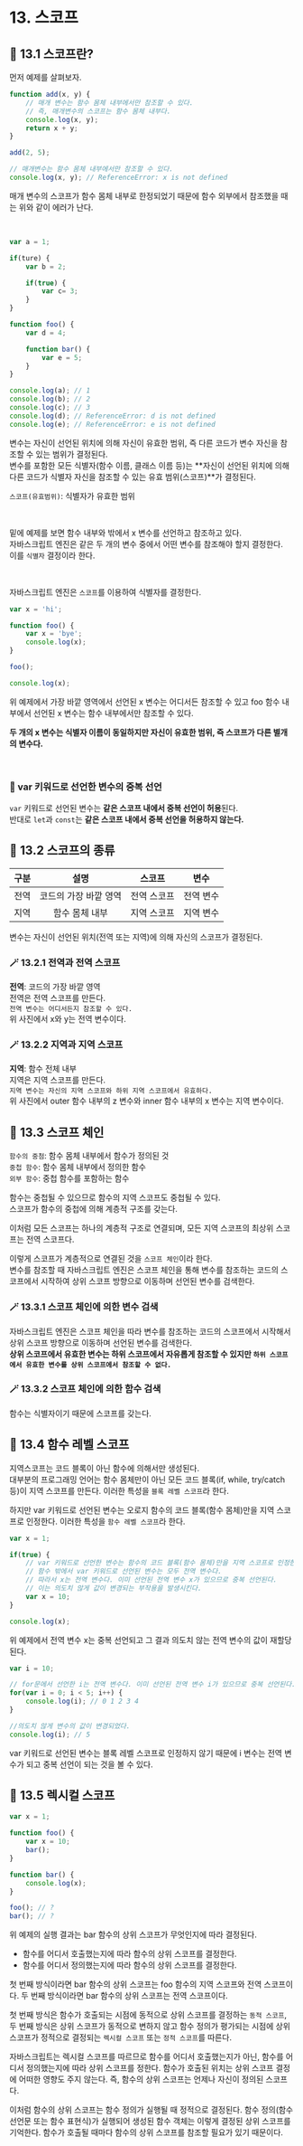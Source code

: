 # 13. 스코프

## 📌 13.1 스코프란?

먼저 예제를 살펴보자.
```js
function add(x, y) {
    // 매개 변수는 함수 몸체 내부에서만 참조할 수 있다.
    // 즉, 매개변수의 스코프는 함수 몸체 내부다.
    console.log(x, y);
    return x + y;
}

add(2, 5);

// 매개변수는 함수 몸체 내부에서만 참조할 수 있다.
console.log(x, y); // ReferenceError: x is not defined
```
매개 변수의 스코프가 함수 몸체 내부로 한정되었기 때문에 함수 외부에서 참조했을 때는 위와 같이 에러가 난다.

<br/>


```js
var a = 1;

if(ture) {
    var b = 2;

    if(true) {
        var c= 3;
    }
}

function foo() {
    var d = 4;

    function bar() {
        var e = 5;
    }
}

console.log(a); // 1
console.log(b); // 2
console.log(c); // 3
console.log(d); // ReferenceError: d is not defined
console.log(e); // ReferenceError: e is not defined
```

변수는 자신이 선언된 위치에 의해 자신이 유효한 범위, 즉 다른 코드가 변수 자신을 참조할 수 있는 범위가 결정된다.  
변수를 포함한 모든 식별자(함수 이름, 클래스 이름 등)는 **자신이 선언된 위치에 의해 다른 코드가 식별자 자신을 참조할 수 있는 유효 범위(스코프)**가 결정된다.

`스코프(유효범위)`: 식별자가 유효한 범위

<br/>

밑에 예제를 보면 함수 내부와 밖에서 x 변수를 선언하고 참조하고 있다.  
자바스크립트 엔진은 같은 두 개의 변수 중에서 어떤 변수를 참조해야 할지 결정한다.  
이를 `식별자` 결정이라 한다.  

<br/>

자바스크립트 엔진은 `스코프`를 이용하여 식별자를 결정한다.

```js
var x = 'hi';

function foo() {
    var x = 'bye';
    console.log(x);
}

foo();

console.log(x);
```
위 예제에서 가장 바깥 영역에서 선언된 x 변수는 어디서든 참조할 수 있고 foo 함수 내부에서 선언된 x 변수는 함수 내부에서만 참조할 수 있다.

**두 개의 x 변수는 식별자 이름이 동일하지만 자신이 유효한 범위, 즉 스코프가 다른 별개의 변수다.**

<br/>

### 🔎 var 키워드로 선언한 변수의 중복 선언
`var` 키워드로 선언된 변수는 **같은 스코프 내에서 중복 선언이 허용**된다.  
반대로 `let`과 `const`는 **같은 스코프 내에서 중복 선언을 허용하지 않는다.**

## 📌 13.2 스코프의 종류
구분 | 설명 | 스코프 | 변수
:----: | :---: | :----: | :----:
전역 | 코드의 가장 바깥 영역 | 전역 스코프 | 전역 변수
지역 | 함수 몸체 내부 | 지역 스코프 | 지역 변수

변수는 자신이 선언된 위치(전역 또는 지역)에 의해 자신의 스코프가 결정된다.

### 🪄 13.2.1 전역과 전역 스코프

**전역**: 코드의 가장 바깥 영역  
전역은 전역 스코프를 만든다.  
`전역 변수는 어디서든지 참조할 수 있다.`  
위 사진에서 x와 y는 전역 변수이다.

### 🪄 13.2.2 지역과 지역 스코프
**지역**: 함수 전체 내부  
지역은 지역 스코프를 만든다.  
`지역 변수는 자신의 지역 스코프와 하위 지역 스코프에서 유효하다.`  
위 사진에서 outer 함수 내부의 z 변수와 inner 함수 내부의 x 변수는 지역 변수이다.

## 📌 13.3 스코프 체인
`함수의 중첨`: 함수 몸체 내부에서 함수가 정의된 것  
`중첩 함수`: 함수 몸체 내부에서 정의한 함수  
`외부 함수`: 중첩 함수를 포함하는 함수

함수는 중첩될 수 있으므로 함수의 지역 스코프도 중첩될 수 있다.  
스코프가 함수의 중첩에 의해 계층적 구조를 갖는다.

이처럼 모든 스코프는 하나의 계층적 구조로 연결되며, 모든 지역 스코프의 최상위 스코프는 전역 스코프다.  

이렇게 스코프가 계층적으로 연결된 것을 `스코프 체인`이라 한다.  
변수를 참조할 때 자바스크립트 엔진은 스코프 체인을 통해 변수를 참조하는 코드의 스코프에서 시작하여 상위 스코프 방향으로 이동하며 선언된 변수를 검색한다.

### 🪄 13.3.1 스코프 체인에 의한 변수 검색
자바스크립트 엔진은 스코프 체인을 따라 변수를 참조하는 코드의 스코프에서 시작해서 상위 스코프 방향으로 이동하며 선언된 변수를 검색한다.  
**상위 스코프에서 유효한 변수는 하위 스코프에서 자유롭게 참조할 수 있지만 `하위 스코프에서 유효한 변수를 상위 스코프에서 참조할 수 없다.`**

### 🪄 13.3.2 스코프 체인에 의한 함수 검색
함수는 식별자이기 때문에 스코프를 갖는다. 

## 📌 13.4 함수 레벨 스코프
지역스코프는 코드 블록이 아닌 함수에 의해서만 생성된다.  
대부분의 프로그래밍 언어는 함수 몸체만이 아닌 모든 코드 블록(if, while, try/catch 등)이 지역 스코프를 만든다. 이러한 특성을 `블록 레벨 스코프`라 한다.  

하지만 var 키워드로 선언된 변수는 오로지 함수의 코드 블록(함수 몸체)만을 지역 스코프로 인정한다. 이러한 특성을 `함수 레벨 스코프`라 한다.
```js
var x = 1;

if(true) {
    // var 키워드로 선언한 변수는 함수의 코드 블록(함수 몸체)만을 지역 스코프로 인정한다.
    // 함수 밖에서 var 키워드로 선언된 변수는 모두 전역 변수다.
    // 따라서 x는 전역 변수다. 이미 선언된 전역 변수 x가 있으므로 중복 선언된다.
    // 이는 의도치 않게 값이 변경되는 부작용을 발생시킨다.
    var x = 10;
}

console.log(x);
```
위 예제에서 전역 변수 x는 중복 선언되고 그 결과 의도치 않는 전역 변수의 값이 재할당된다.

```js
var i = 10;

// for문에서 선언한 i는 전역 변수다. 이미 선언된 전역 변수 i가 있으므로 중복 선언된다.
for(var i = 0; i < 5; i++) {
    console.log(i); // 0 1 2 3 4
}

//의도치 않게 변수의 값이 변경되었다.
console.log(i); // 5
```
var 키워드로 선언된 변수는 블록 레벨 스코프로 인정하지 않기 때문에 i 변수는 전역 변수가 되고 중복 선언이 되는 것을 볼 수 있다.

## 📌 13.5 렉시컬 스코프
```js
var x = 1;

function foo() {
    var x = 10;
    bar();
}

function bar() {
    console.log(x);
}

foo(); // ?
bar(); // ?
```
위 예제의 실행 결과는 bar 함수의 상위 스코프가 무엇인지에 따라 결정된다.
- 함수를 어디서 호출했는지에 따라 함수의 상위 스코프를 결정한다.
- 함수를 어디서 정의했는지에 따라 함수의 상위 스코프를 결정한다.

첫 번째 방식이라면 bar 함수의 상위 스코프는 foo 함수의 지역 스코프와 전역 스코프이다.
두 번째 방식이라면 bar 함수의 상위 스코프는 전역 스코프이다.

첫 번째 방식은 함수가 호출되는 시점에 동적으로 상위 스코프를 결정하는 `동적 스코프`,  
두 번째 방식은 상위 스코프가 동적으로 변하지 않고 함수 정의가 평가되는 시점에 상위 스코프가 정적으로 결정되는 `렉시컬 스코프` 또는 `정적 스코프`를 따른다.

자바스크립트는 렉시컬 스코프를 따르므로 함수를 어디서 호출했는지가 아닌, 함수를 어디서 정의했는지에 따라 상위 스코프를 정한다. 함수가 호출된 위치는 상위 스코프 결정에 어떠한 영향도 주지 않는다. 즉, 함수의 상위 스코프는 언제나 자신이 정의된 스코프다.

이처럼 함수의 상위 스코프는 함수 정의가 실행될 때 정적으로 결정된다. 함수 정의(함수 선언문 또는 함수 표현식)가 실행되어 생성된 함수 객체는 이렇게 결정된 상위 스코프를 기억한다. 함수가 호출될 때마다 함수의 상위 스코프를 참조할 필요가 있기 때문이다.
